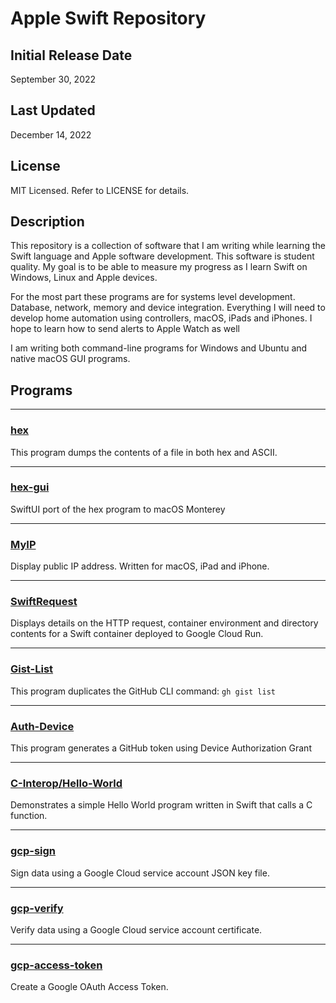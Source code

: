 # Apple Swift Repository

## Initial Release Date
September 30, 2022

## Last Updated
December 14, 2022

## License

MIT Licensed. Refer to LICENSE for details.

## Description

This repository is a collection of software that I am writing while learning the Swift language and Apple software development. This software is student quality. My goal is to be able to measure my progress as I learn Swift on Windows, Linux and Apple devices.

For the most part these programs are for systems level development. Database, network, memory and device integration. Everything I will need to develop home automation using controllers, macOS, iPads and iPhones. I hope to learn how to send alerts to Apple Watch as well

I am writing both command-line programs for Windows and Ubuntu and native macOS GUI programs.

## Programs

***
### [hex](hex)

This program dumps the contents of a file in both hex and ASCII.
***
### [hex-gui](hex-gui)

SwiftUI port of the hex program to macOS Monterey
***
### [MyIP](MyIP)

Display public IP address. Written for macOS, iPad and iPhone.
***
### [SwiftRequest](Google-Cloud/Cloud-Run/SwiftRequest)

Displays details on the HTTP request, container environment and directory contents for a Swift container deployed to Google Cloud Run.
***
### [Gist-List](GitHub/Gist/Gist-List)

This program duplicates the GitHub CLI command: `gh gist list`
***
### [Auth-Device](GitHub/Auth/Device-Authorization-Grant)

This program generates a GitHub token using Device Authorization Grant
***
### [C-Interop/Hello-World](C-Interop/01-Hello-World)

Demonstrates a simple Hello World program written in Swift that calls a C function.
***
### [gcp-sign](Google-Cloud/Service-Accounts/gcp-sign)

Sign data using a Google Cloud service account JSON key file.
***
### [gcp-verify](Google-Cloud/Service-Accounts/gcp-verify)

Verify data using a Google Cloud service account certificate.
***
### [gcp-access-token](Google-Cloud/Service-Accounts/gcp-access-token)

Create a Google OAuth Access Token.
